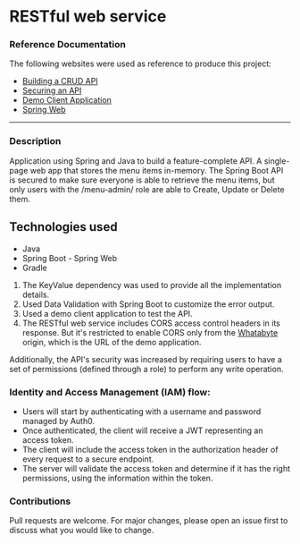 # RESTful web service

### Reference Documentation
The following websites were used as reference to produce this project:

* [Building a CRUD API](https://auth0.com/blog/spring-boot-java-tutorial-build-a-crud-api/)
* [Securing an API](https://auth0.com/blog/spring-boot-authorization-tutorial-secure-an-api-java/)
* [Demo Client Application](https://dashboard.whatabyte.app)
* [Spring Web](https://docs.spring.io/spring-boot/docs/2.7.13/reference/htmlsingle/#web)

---

### Description
Application using Spring and Java to build a feature-complete API. A single-page web app that stores the menu items in-memory. The Spring Boot API is secured to make sure everyone is able to retrieve the menu items, but only users with the /menu-admin/ role are able to Create, Update or Delete them.

## Technologies used

- Java
- Spring Boot - Spring Web
- Gradle

1. The KeyValue dependency was used to provide all the implementation details. 
2. Used Data Validation with Spring Boot to customize the error output.
3. Used a demo client application to test the API.
4. The RESTful web service includes CORS access control headers in its response. But it's restricted to enable CORS only from the [Whatabyte](https://dashboard.whatabyte.app) origin, which is the URL of the demo application.

Additionally, the API's security was increased by requiring users to have a set of permissions (defined through a role) to perform any write operation.

### Identity and Access Management (IAM) flow:

- Users will start by authenticating with a username and password managed by Auth0.
- Once authenticated, the client will receive a JWT representing an access token.
- The client will include the access token in the authorization header of every request to a secure endpoint.
- The server will validate the access token and determine if it has the right permissions, using the information within the token.

### Contributions

Pull requests are welcome. For major changes, please open an issue first to discuss what you would like to change.

